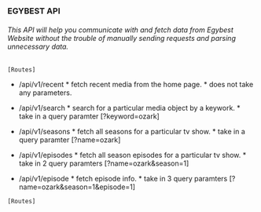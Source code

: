 ### EGYBEST API

###### This API will help you communicate with and fetch data from Egybest Website without the trouble of manually sending requests and parsing unnecessary data.

``` [Routes] ```

 - /api/v1/recent
       * fetch recent media from the home page.
       * does not take any parameters.


 - /api/v1/search
       * search for a particular media object by a keywork.
       * take in a query paramter [?keyword=ozark] 


 - /api/v1/seasons
       * fetch all seasons for a particular tv show.
       * take in a query paramter [?name=ozark] 


 - /api/v1/episodes
       * fetch all season episodes for a particular tv show.
       * take in 2 query paramters [?name=ozark&season=1] 


 - /api/v1/episode
       * fetch episode info.
       * take in 3 query paramters [?name=ozark&season=1&episode=1] 

``` [Routes] ```